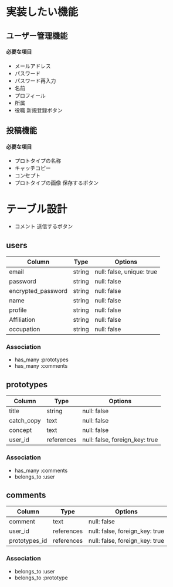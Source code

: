 # 実装したい機能

## ユーザー管理機能
#### 必要な項目
- メールアドレス
- パスワード
- パスワード再入力
- 名前
- プロフィール
- 所属
- 役職
新規登録ボタン

## 投稿機能
#### 必要な項目
- プロトタイプの名称
- キャッチコピー
- コンセプト
- プロトタイプの画像
保存するボタン

# テーブル設計
- コメント
送信するボタン
## users
| Column             | Type       | Options                        |
| ------------------ | ---------- | ------------------------------ |
| email              | string     | null: false, unique: true      |
| password           | string     | null: false                    |
| encrypted_password | string     | null: false                    |
| name               | string     | null: false                    |
| profile            | string     | null: false                    |
| Affiliation        | string     | null: false                    |
| occupation         | string     | null: false                    |

### Association
- has_many :prototypes
- has_many :comments

## prototypes
| Column             | Type       | Options                        |
| ------------------ | ---------- | ------------------------------ |
| title              | string     | null: false                    |
| catch_copy         | text       | null: false                    |
| concept            | text       | null: false                    |
| user_id            | references | null: false, foreign_key: true |

### Association
- has_many :comments
- belongs_to :user

## comments
| Column             | Type       | Options                        |
| ------------------ | ---------- | ------------------------------ |
| comment            | text       | null: false                    |
| user_id            | references | null: false, foreign_key: true |
| prototypes_id      | references | null: false, foreign_key: true |

### Association
- belongs_to :user
- belongs_to :prototype

